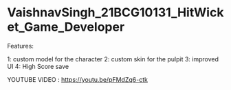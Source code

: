 # VaishnavSingh_21BCG10131_HitWicket_Game_Developer
 Features:

 1: custom model for the character
 2: custom skin for the pulpit
 3: improved UI
 4: High Score save
 
YOUTUBE VIDEO : https://youtu.be/pFMdZq6-ctk
